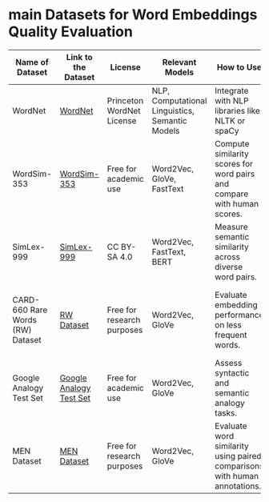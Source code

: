 
# main Datasets for Word Embeddings Quality Evaluation


| Name of Dataset | Link to the Dataset | License | Relevant Models | How to Use | Ease of Implementation | Importance |
|------------------|---------------------|---------|------------------|------------|-------------------------|------------|
| WordNet  |[WordNet](https://wordnet.princeton.edu/) | Princeton WordNet License | NLP, Computational Linguistics, Semantic Models | Integrate with NLP libraries like NLTK or spaCy | Easy (well-documented tool) | High for semantic understanding and NLP tasks |
| WordSim-353 | [WordSim-353](https://aclweb.org/aclwiki/WordSimilarity-353_Test_Collection_(State_of_the_art)) | Free for academic use | Word2Vec, GloVe, FastText | Compute similarity scores for word pairs and compare with human scores. | Easy | High - widely used for word similarity benchmarks. |
| SimLex-999 | [SimLex-999](https://fh295.github.io/simlex.html) | CC BY-SA 4.0 | Word2Vec, FastText, BERT | Measure semantic similarity across diverse word pairs. | Moderate | High - focuses on true semantic similarity rather than association. |
| CARD-660 Rare Words (RW) Dataset | [RW Dataset](https://paperswithcode.com/dataset/card-660) | Free for research purposes | Word2Vec, GloVe | Evaluate embedding performance on less frequent words. | Moderate | Medium - highlights model performance on low-frequency vocabulary. |
| Google Analogy Test Set | [Google Analogy Test Set](https://code.google.com/archive/p/word2vec/) | Free for academic use | Word2Vec, GloVe | Assess syntactic and semantic analogy tasks. | Moderate | High - common benchmark for analogy tasks. |
| MEN Dataset | [MEN Dataset](https://staff.fnwi.uva.nl/e.bruni/MEN) | Free for research purposes | Word2Vec, GloVe | Evaluate word similarity using paired comparisons with human annotations. | Easy | High - comprehensive annotations for similarity testing. |
